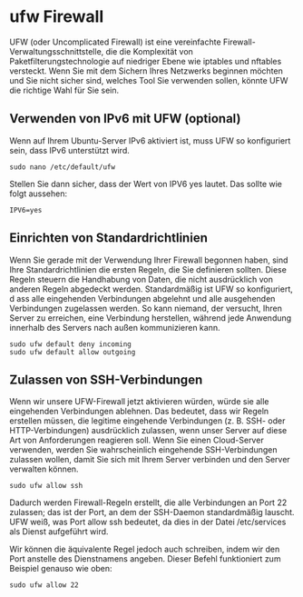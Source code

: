 # ufw Firewall
UFW (oder Uncomplicated Firewall) ist eine vereinfachte Firewall-Verwaltungsschnittstelle, die die Komplexität von 
Paketfilterungstechnologie auf niedriger Ebene wie iptables und nftables versteckt. Wenn Sie mit dem Sichern Ihres 
Netzwerks beginnen möchten und Sie nicht sicher sind, welches Tool Sie verwenden sollen, könnte UFW die richtige Wahl für Sie sein.

## Verwenden von IPv6 mit UFW (optional)
Wenn auf Ihrem Ubuntu-Server IPv6 aktiviert ist, muss UFW so konfiguriert sein, dass IPv6 unterstützt wird.
```
sudo nano /etc/default/ufw
```
Stellen Sie dann sicher, dass der Wert von IPV6 yes lautet. Das sollte wie folgt aussehen:
```
IPV6=yes
```

## Einrichten von Standardrichtlinien

Wenn Sie gerade mit der Verwendung Ihrer Firewall begonnen haben, sind Ihre Standardrichtlinien die ersten Regeln, die Sie definieren sollten. 
Diese Regeln steuern die Handhabung von Daten, die nicht ausdrücklich von anderen Regeln abgedeckt werden. Standardmäßig ist UFW so konfiguriert, d
ass alle eingehenden Verbindungen abgelehnt und alle ausgehenden Verbindungen zugelassen werden. So kann niemand, der versucht, Ihren Server 
zu erreichen, eine Verbindung herstellen, während jede Anwendung innerhalb des Servers nach außen kommunizieren kann.

```
sudo ufw default deny incoming
sudo ufw default allow outgoing
```

## Zulassen von SSH-Verbindungen

Wenn wir unsere UFW-Firewall jetzt aktivieren würden, würde sie alle eingehenden Verbindungen ablehnen. Das bedeutet, dass wir Regeln erstellen müssen, 
die legitime eingehende Verbindungen (z. B. SSH- oder HTTP-Verbindungen) ausdrücklich zulassen, wenn unser Server auf diese Art von Anforderungen reagieren soll. 
Wenn Sie einen Cloud-Server verwenden, werden Sie wahrscheinlich eingehende SSH-Verbindungen zulassen wollen, damit Sie sich mit Ihrem Server verbinden und den Server verwalten können.

```
sudo ufw allow ssh
```

Dadurch werden Firewall-Regeln erstellt, die alle Verbindungen an Port 22 zulassen; das ist der Port, an dem der SSH-Daemon standardmäßig lauscht. UFW weiß, was Port allow ssh bedeutet, da dies in der Datei /etc/services als Dienst aufgeführt wird.

Wir können die äquivalente Regel jedoch auch schreiben, indem wir den Port anstelle des Dienstnamens angeben. Dieser Befehl funktioniert zum Beispiel genauso wie oben:

```
sudo ufw allow 22
```
